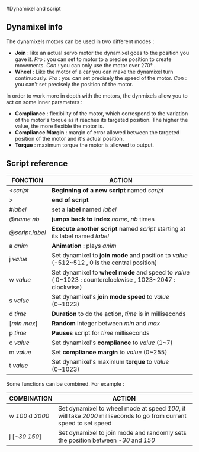 #Dynamixel and script 

## Dynamixel info

The dynamixels motors can be used in two different modes :

* **Join** : like an actual servo motor the dynamixel goes to the position you gave it. *Pro* : you can set to motor to a precise position to create movements. *Con* : you can only use the motor over 270° .
* **Wheel** : Like the motor of a car you can make the dynamixel turn continuously. *Pro* : you can set precisely the speed of the motor. *Con* : you can't set precisely the position of the motor.

In order to work more in depth with the motors, the dynmixels allow you to act on some inner parameters :

* **Compliance** : flexibility of the motor, which correspond to the variation of the motor's torque as it reaches its targeted position. The higher the value, the more flexible the motor is.
* **Compliance Margin** : margin of error allowed between the targeted position of the motor and it's actual position.
* **Torque** : maximum torque the motor is allowed to output.

## Script reference

| FONCTION		  | ACTION 		|
| --------------------------- | ------------------------ |
| <*script* | **Beginning of a new script** named *script* |
| > | **end of script** | 
| #*label* | set a **label** named *label* | 
| @*name* *nb* | **jumps back to index** *name*, *nb* times|
| @*script*.*label* | **Execute another script** named *script* starting at its label named *label* | 
| a *anim* | **Animation** : plays *anim* |
|  j *value* |  Set dynamixel to **join mode** and position to *value* (-512~512 , 0 is the central position)  |
|  w *value* | Set dynamixel to **wheel mode** and speed to *value* ( 0~1023 : counterclockwise , 1023~2047 : clockwise) |
| s *value* | Set dynamixel's **join mode speed** to *value* (0~1023) |
| d *time* | **Duration** to do the action, *time* is in milliseconds |
| [*min* *max*] | **Random** integer between *min* and *max* |
| p  *time* | **Pauses** script for *time* milliseconds |
| c *value* | Set dynamixel's **compliance** to *value* (1~7) |
| m *value* | Set **compliance margin** to *value* (0~255) |
| t *value* | Set dynamixel's maximum **torque** to *value* (0~1023) |

Some functions can be combined. For example :

| COMBINATION	 | ACTION 		|
| -------------------------- | ------------------------- |
| w *100* d *2000* | Set dynamixel to wheel mode at speed *100*, it will take *2000* milliseconds to go from current speed to set speed |
| j [*-30* *150*] | Set dynamixel to join mode and randomly sets the position between *-30* and *150* | 

